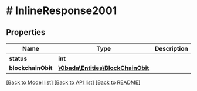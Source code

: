 # # InlineResponse2001

## Properties

Name | Type | Description | Notes
------------ | ------------- | ------------- | -------------
**status** | **int** |  | [optional]
**blockchainObit** | [**\Obada\Entities\BlockChainObit**](BlockChainObit.md) |  | [optional]

[[Back to Model list]](../../README.md#models) [[Back to API list]](../../README.md#endpoints) [[Back to README]](../../README.md)
